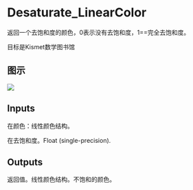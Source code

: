 # Desaturate_LinearColor

返回一个去饱和度的颜色，0表示没有去饱和度，1==完全去饱和度。

目标是Kismet数学图书馆

## 图示

![]($-20221218-19472416.png)

## Inputs

在颜色：线性颜色结构。

在去饱和度。Float (single-precision).  

## Outputs

返回值。线性颜色结构。不饱和的颜色。
